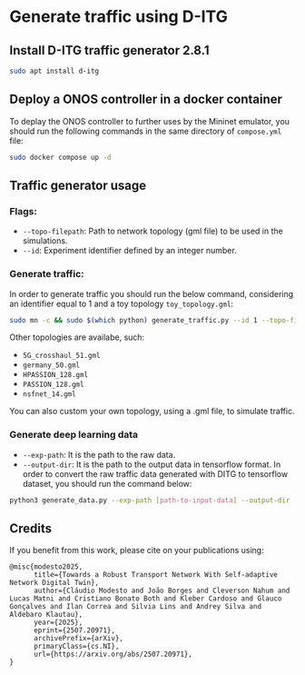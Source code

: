 # Generate traffic using D-ITG

## Install D-ITG traffic generator 2.8.1
```bash
sudo apt install d-itg
```

## Deploy a ONOS controller in a docker container
To deplay the ONOS controller to further uses by the Mininet emulator, you should run the following commands in the same directory of `compose.yml` file:
```bash
sudo docker compose up -d
```

## Traffic generator usage
### Flags:
- `--topo-filepath`: Path to network topology (gml file) to be used in the simulations.
- `--id`: Experiment identifier defined by an integer number.

### Generate traffic:
In order to generate traffic you should run the below command, considering an identifier equal to 1 and a toy topology `toy_topology.gml`:
```bash
sudo mn -c && sudo $(which python) generate_traffic.py --id 1 --topo-filepath topology/toy_topology.gml
```
Other topologies are availabe, such:
- `5G_crosshaul_51.gml`
- `germany_50.gml`
- `HPASSION_128.gml`
- `PASSION_128.gml`
- `nsfnet_14.gml`

You can also custom your own topology, using a .gml file, to simulate traffic.

### Generate deep learning data
- `--exp-path`: It is the path to the raw data.
- `--output-dir`: It is the path to the output data in tensorflow format.
In order to convert the raw traffic data generated with DITG to tensorflow dataset, you should run the command below:
```bash
python3 generate_data.py --exp-path [path-to-input-data] --output-dir [path-to-output-data]
``` 

## Credits
If you benefit from this work, please cite on your publications using:
```
@misc{modesto2025,
      title={Towards a Robust Transport Network With Self-adaptive Network Digital Twin}, 
      author={Cláudio Modesto and João Borges and Cleverson Nahum and Lucas Matni and Cristiano Bonato Both and Kleber Cardoso and Glauco Gonçalves and Ilan Correa and Silvia Lins and Andrey Silva and Aldebaro Klautau},
      year={2025},
      eprint={2507.20971},
      archivePrefix={arXiv},
      primaryClass={cs.NI},
      url={https://arxiv.org/abs/2507.20971}, 
}
```